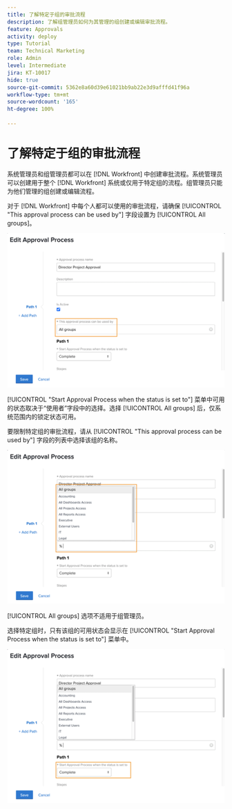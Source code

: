 ```yaml
---
title: 了解特定于组的审批流程
description: 了解组管理员如何为其管理的组创建或编辑审批流程。
feature: Approvals
activity: deploy
type: Tutorial
team: Technical Marketing
role: Admin
level: Intermediate
jira: KT-10017
hide: true
source-git-commit: 5362e8a60d39e61021bb9ab22e3d9afffd41f96a
workflow-type: tm+mt
source-wordcount: '165'
ht-degree: 100%

---
```


# 了解特定于组的审批流程

系统管理员和组管理员都可以在 [!DNL Workfront] 中创建审批流程。系统管理员可以创建用于整个 [!DNL Workfront] 系统或仅用于特定组的流程。组管理员只能为他们管理的组创建或编辑流程。

对于 [!DNL Workfront] 中每个人都可以使用的审批流程，请确保 [!UICONTROL "This approval process can be used by"] 字段设置为 [!UICONTROL All groups]。

![[!UICONTROL Edit Approval Process] 窗口，其中组字段突出显示](assets/admin-fund-approval-processes-1.png)

[!UICONTROL "Start Approval Process when the status is set to"] 菜单中可用的状态取决于“使用者”字段中的选择。选择 [!UICONTROL All groups] 后，仅系统范围内的锁定状态可用。

要限制特定组的审批流程，请从 [!UICONTROL "This approval process can be used by"] 字段的列表中选择该组的名称。

![[!UICONTROL Edit Approval Process] 窗口，其中组字段已展开](assets/admin-fund-approval-processes-2.png)

[!UICONTROL All groups] 选项不适用于组管理员。

选择特定组时，只有该组的可用状态会显示在 [!UICONTROL "Start Approval Process when the status is set to"] 菜单中。

![[!UICONTROL Edit Approval Process] 窗口，其中状态字段已突出显示](assets/admin-fund-approval-processes-3.png)

